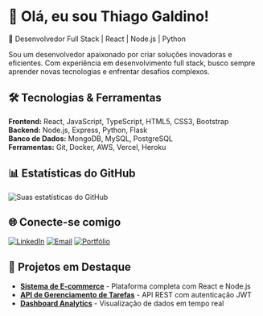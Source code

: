 # 👋 Olá, eu sou Thiago Galdino!

🚀 Desenvolvedor Full Stack | React | Node.js | Python

Sou um desenvolvedor apaixonado por criar soluções inovadoras e eficientes. Com experiência em desenvolvimento full stack, busco sempre aprender novas tecnologias e enfrentar desafios complexos.

## 🛠️ Tecnologias & Ferramentas

**Frontend:** React, JavaScript, TypeScript, HTML5, CSS3, Bootstrap  
**Backend:** Node.js, Express, Python, Flask  
**Banco de Dados:** MongoDB, MySQL, PostgreSQL  
**Ferramentas:** Git, Docker, AWS, Vercel, Heroku  

## 📊 Estatísticas do GitHub

![Suas estatísticas do GitHub](https://github-readme-stats.vercel.app/api?username=Thiago-galdino&show_icons=true&theme=radical)

## 🌐 Conecte-se comigo

[![LinkedIn](https://img.shields.io/badge/LinkedIn-0077B5?style=for-the-badge&logo=linkedin&logoColor=white)](https://www.linkedin.com/in/seu-linkedin/)
[![Email](https://img.shields.io/badge/Gmail-D14836?style=for-the-badge&logo=gmail&logoColor=white)](mailto:thiagogaldino.dev@gmail.com)
[![Portfólio](https://img.shields.io/badge/Portfolio-000000?style=for-the-badge&logo=About.me&logoColor=white)](https://thiagogaldino.dev)

## 📌 Projetos em Destaque

- [**Sistema de E-commerce**](https://github.com/Thiago-galdino/ecommerce-fullstack) - Plataforma completa com React e Node.js
- [**API de Gerenciamento de Tarefas**](https://github.com/Thiago-galdino/task-manager-api) - API REST com autenticação JWT
- [**Dashboard Analytics**](https://github.com/Thiago-galdino/analytics-dashboard) - Visualização de dados em tempo real
